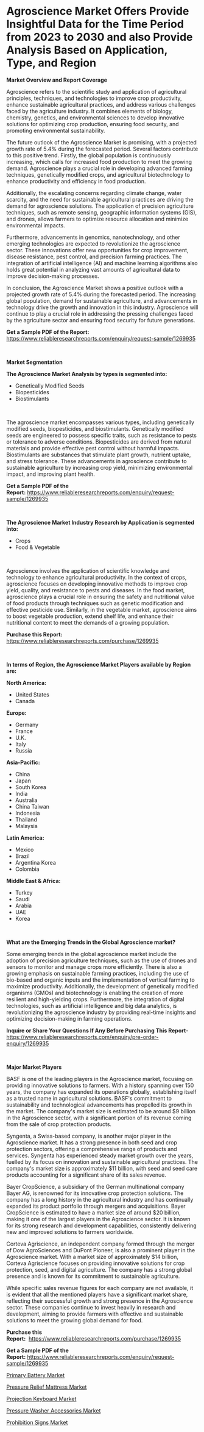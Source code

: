 <p><h1>Agroscience Market Offers Provide Insightful Data for the Time Period from 2023 to 2030 and also Provide Analysis Based on Application, Type, and Region</h1></p><p><strong>Market Overview and Report Coverage</strong></p>
<p><p>Agroscience refers to the scientific study and application of agricultural principles, techniques, and technologies to improve crop productivity, enhance sustainable agricultural practices, and address various challenges faced by the agriculture industry. It combines elements of biology, chemistry, genetics, and environmental sciences to develop innovative solutions for optimizing crop production, ensuring food security, and promoting environmental sustainability.</p><p>The future outlook of the Agroscience Market is promising, with a projected growth rate of 5.4% during the forecasted period. Several factors contribute to this positive trend. Firstly, the global population is continuously increasing, which calls for increased food production to meet the growing demand. Agroscience plays a crucial role in developing advanced farming techniques, genetically modified crops, and agricultural biotechnology to enhance productivity and efficiency in food production.</p><p>Additionally, the escalating concerns regarding climate change, water scarcity, and the need for sustainable agricultural practices are driving the demand for agroscience solutions. The application of precision agriculture techniques, such as remote sensing, geographic information systems (GIS), and drones, allows farmers to optimize resource allocation and minimize environmental impacts.</p><p>Furthermore, advancements in genomics, nanotechnology, and other emerging technologies are expected to revolutionize the agroscience sector. These innovations offer new opportunities for crop improvement, disease resistance, pest control, and precision farming practices. The integration of artificial intelligence (AI) and machine learning algorithms also holds great potential in analyzing vast amounts of agricultural data to improve decision-making processes.</p><p>In conclusion, the Agroscience Market shows a positive outlook with a projected growth rate of 5.4% during the forecasted period. The increasing global population, demand for sustainable agriculture, and advancements in technology drive the growth and innovation in this industry. Agroscience will continue to play a crucial role in addressing the pressing challenges faced by the agriculture sector and ensuring food security for future generations.</p></p>
<p><strong>Get a Sample PDF of the Report:</strong> <a href="https://www.reliableresearchreports.com/enquiry/request-sample/1269935">https://www.reliableresearchreports.com/enquiry/request-sample/1269935</a></p>
<p>&nbsp;</p>
<p><strong>Market Segmentation</strong></p>
<p><strong>The Agroscience Market Analysis by types is segmented into:</strong></p>
<p><ul><li>Genetically Modified Seeds</li><li>Biopesticides</li><li>Biostimulants</li></ul></p>
<p>&nbsp;</p>
<p><p>The agroscience market encompasses various types, including genetically modified seeds, biopesticides, and biostimulants. Genetically modified seeds are engineered to possess specific traits, such as resistance to pests or tolerance to adverse conditions. Biopesticides are derived from natural materials and provide effective pest control without harmful impacts. Biostimulants are substances that stimulate plant growth, nutrient uptake, and stress tolerance. These advancements in agroscience contribute to sustainable agriculture by increasing crop yield, minimizing environmental impact, and improving plant health.</p></p>
<p><strong>Get a Sample PDF of the Report:</strong>&nbsp;<a href="https://www.reliableresearchreports.com/enquiry/request-sample/1269935">https://www.reliableresearchreports.com/enquiry/request-sample/1269935</a></p>
<p>&nbsp;</p>
<p><strong>The Agroscience Market Industry Research by Application is segmented into:</strong></p>
<p><ul><li>Crops</li><li>Food & Vegetable</li></ul></p>
<p>&nbsp;</p>
<p><p>Agroscience involves the application of scientific knowledge and technology to enhance agricultural productivity. In the context of crops, agroscience focuses on developing innovative methods to improve crop yield, quality, and resistance to pests and diseases. In the food market, agroscience plays a crucial role in ensuring the safety and nutritional value of food products through techniques such as genetic modification and effective pesticide use. Similarly, in the vegetable market, agroscience aims to boost vegetable production, extend shelf life, and enhance their nutritional content to meet the demands of a growing population.</p></p>
<p><strong>Purchase this Report:</strong>&nbsp; <a href="https://www.reliableresearchreports.com/purchase/1269935">https://www.reliableresearchreports.com/purchase/1269935</a></p>
<p>&nbsp;</p>
<p><strong>In terms of Region, the Agroscience Market Players available by Region are:</strong></p>
<p>
    <p> <strong> North America: </strong>
        <ul>
            <li>United States</li>
            <li>Canada</li>
        </ul>
        </p> 
    <p> <strong> Europe: </strong>
        <ul>
            <li>Germany</li>
            <li>France</li>
            <li>U.K.</li>
            <li>Italy</li>
            <li>Russia</li>
        </ul>
        </p> 
    <p> <strong> Asia-Pacific: </strong>
        <ul>
            <li>China</li>
            <li>Japan</li>
            <li>South Korea</li>
            <li>India</li>
            <li>Australia</li>
            <li>China Taiwan</li>
            <li>Indonesia</li>
            <li>Thailand</li>
            <li>Malaysia</li>
        </ul>
        </p> 
    <p> <strong> Latin America: </strong>
        <ul>
            <li>Mexico</li>
            <li>Brazil</li>
            <li>Argentina Korea</li>
            <li>Colombia</li>
        </ul>
        </p> 
    <p> <strong> Middle East & Africa: </strong>
        <ul>
            <li>Turkey</li>
            <li>Saudi</li>
            <li>Arabia</li>
            <li>UAE</li>
            <li>Korea</li>
        </ul>
    </p>
    </p>
<p>&nbsp;</p>
<p><strong>What are the Emerging Trends in the Global Agroscience market?</strong></p>
<p><p>Some emerging trends in the global agroscience market include the adoption of precision agriculture techniques, such as the use of drones and sensors to monitor and manage crops more efficiently. There is also a growing emphasis on sustainable farming practices, including the use of bio-based and organic inputs and the implementation of vertical farming to maximize productivity. Additionally, the development of genetically modified organisms (GMOs) and biotechnology is enabling the creation of more resilient and high-yielding crops. Furthermore, the integration of digital technologies, such as artificial intelligence and big data analytics, is revolutionizing the agroscience industry by providing real-time insights and optimizing decision-making in farming operations.</p></p>
<p><strong>Inquire or Share Your Questions If Any Before Purchasing This Report</strong>- <a href="https://www.reliableresearchreports.com/enquiry/pre-order-enquiry/1269935">https://www.reliableresearchreports.com/enquiry/pre-order-enquiry/1269935</a></p>
<p>&nbsp;</p>
<p><strong>Major Market Players</strong></p>
<p><p>BASF is one of the leading players in the Agroscience market, focusing on providing innovative solutions to farmers. With a history spanning over 150 years, the company has expanded its operations globally, establishing itself as a trusted name in agricultural solutions. BASF's commitment to sustainability and technological advancements has propelled its growth in the market. The company's market size is estimated to be around $9 billion in the Agroscience sector, with a significant portion of its revenue coming from the sale of crop protection products.</p><p>Syngenta, a Swiss-based company, is another major player in the Agroscience market. It has a strong presence in both seed and crop protection sectors, offering a comprehensive range of products and services. Syngenta has experienced steady market growth over the years, fuelled by its focus on innovation and sustainable agricultural practices. The company's market size is approximately $11 billion, with seed and seed care products accounting for a significant share of its sales revenue.</p><p>Bayer CropScience, a subsidiary of the German multinational company Bayer AG, is renowned for its innovative crop protection solutions. The company has a long history in the agricultural industry and has continually expanded its product portfolio through mergers and acquisitions. Bayer CropScience is estimated to have a market size of around $20 billion, making it one of the largest players in the Agroscience sector. It is known for its strong research and development capabilities, consistently delivering new and improved solutions to farmers worldwide.</p><p>Corteva Agriscience, an independent company formed through the merger of Dow AgroSciences and DuPont Pioneer, is also a prominent player in the Agroscience market. With a market size of approximately $14 billion, Corteva Agriscience focuses on providing innovative solutions for crop protection, seed, and digital agriculture. The company has a strong global presence and is known for its commitment to sustainable agriculture.</p><p>While specific sales revenue figures for each company are not available, it is evident that all the mentioned players have a significant market share, reflecting their successful growth and strong presence in the Agroscience sector. These companies continue to invest heavily in research and development, aiming to provide farmers with effective and sustainable solutions to meet the growing global demand for food.</p></p>
<p><strong>Purchase this Report:</strong>&nbsp;&nbsp;<a href="https://www.reliableresearchreports.com/purchase/1269935">https://www.reliableresearchreports.com/purchase/1269935</a></p>
<p></p>
<p><strong>Get a Sample PDF of the Report:</strong>&nbsp;<a href="https://www.reliableresearchreports.com/enquiry/request-sample/1269935">https://www.reliableresearchreports.com/enquiry/request-sample/1269935</a></p>
<p><p><a href="https://medium.com/@randysimpson755/primary-battery-market-insights-into-market-cagr-market-trends-and-growth-strategies-8029fc478e5f">Primary Battery Market</a></p><p><a href="https://medium.com/@bonniehoppe2023/pressure-relief-mattress-market-competitive-analysis-market-trends-and-forecast-to-2030-06bf54a3ac6b">Pressure Relief Mattress Market</a></p><p><a href="https://medium.com/@kevinbarnes75/projection-keyboard-market-trends-and-market-analysis-forecasted-for-period-2023-2030-2dd2cbc729ac">Projection Keyboard Market</a></p><p><a href="https://medium.com/@linneahilll6456/decoding-pressure-washer-accessories-market-metrics-market-share-trends-and-growth-patterns-6adbfcad882d">Pressure Washer Accessories Market</a></p><p><a href="https://medium.com/@olenwuckert56/prohibition-signs-market-research-report-its-history-and-forecast-2023-to-2030-187b861c9235">Prohibition Signs Market</a></p></p>